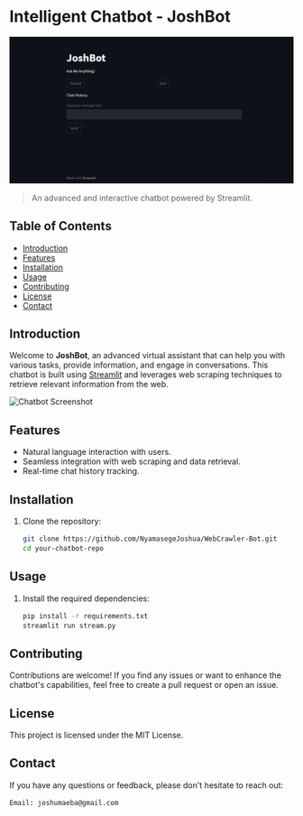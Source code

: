 # Intelligent Chatbot - JoshBot

![Bot Icon](stream.png)

> An advanced and interactive chatbot powered by Streamlit.

## Table of Contents
- [Introduction](#introduction)
- [Features](#features)
- [Installation](#installation)
- [Usage](#usage)
- [Contributing](#contributing)
- [License](#license)
- [Contact](#contact)

## Introduction

Welcome to **JoshBot**, an advanced virtual assistant that can help you with various tasks, provide information, and engage in conversations. This chatbot is built using [Streamlit](https://streamlit.io/) and leverages web scraping techniques to retrieve relevant information from the web.

![Chatbot Screenshot](screenshot.png)

## Features

- Natural language interaction with users.
- Seamless integration with web scraping and data retrieval.
- Real-time chat history tracking.

## Installation

1. Clone the repository:

   ```sh
   git clone https://github.com/NyamasegeJoshua/WebCrawler-Bot.git
   cd your-chatbot-repo
## Usage
1. Install the required dependencies:
   ```sh
   pip install -r requirements.txt
   streamlit run stream.py

## Contributing
Contributions are welcome! If you find any issues or want to enhance the chatbot's capabilities, feel free to create a pull request or open an issue.

## License
This project is licensed under the MIT License.

## Contact
If you have any questions or feedback, please don't hesitate to reach out:

    Email: joshumaeba@gmail.com
